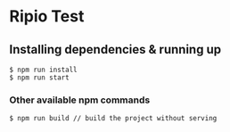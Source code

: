 # Ripio Test

## Installing dependencies & running up

```
$ npm run install
$ npm run start
```

### Other available npm commands

```
$ npm run build // build the project without serving

```
